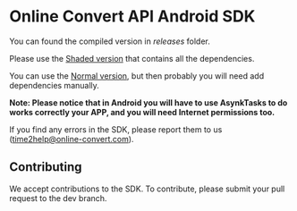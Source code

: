 # Online Convert API Android SDK

You can found the compiled version in _releases_ folder.

Please use the [Shaded version](https://github.com/onlineconvert/onlineconvert-api-sdk-android/blob/master/releases/oc-android-sdk-1.0.0.jar?raw=true) that contains all the dependencies.

You can use the [Normal version](https://github.com/onlineconvert/onlineconvert-api-sdk-android/blob/master/releases/original-oc-android-sdk-1.0.0.jar?raw=true), but then probably you will need add dependencies manually.

__Note: Please notice that in Android you will have to use AsynkTasks to do works correctly your APP, and you will need Internet permissions too.__

If you find any errors in the SDK, please report them to us ([time2help@online-convert.com](mailto:time2help@online-convert.com)). 

## Contributing
We accept contributions to the SDK. To contribute, please submit your pull request to the dev branch. 
